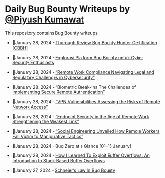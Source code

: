 # Daily Bug Bounty Writeups by [@Piyush Kumawat](https://twitter.com/piyush_supiy) 
This repository contains Bug Bounty writeups

<!-- BLOG-POST-LIST:START -->
 - 💯January 28, 2024 - [Thorough Review Bug Bounty Hunter Certification [CBBH]](https://medium.com/@ozomarzu/thorough-review-bug-bounty-hunter-certification-cbbh-f39765da27bc?source=rss------bug_bounty-5) 

 - 💯January 28, 2024 - [Explorasi Platform Bug Bounty untuk Cyber Security Enthusiasts](https://medium.com/@faisalhanafi112/explorasi-platform-bug-bounty-untuk-cyber-security-enthusiasts-5d3bde391f69?source=rss------bug_bounty-5) 

 - 💯January 28, 2024 - [“Remote Work Compliance Navigating Legal and Regulatory Challenges in Cybersecurity”](https://medium.com/@Land2Cyber/remote-work-compliance-navigating-legal-and-regulatory-challenges-in-cybersecurity-139ad75aa47e?source=rss------bug_bounty-5) 

 - 💯January 28, 2024 - [“Biometric Break-Ins The Challenges of Implementing Secure Remote Authentication”](https://medium.com/@Land2Cyber/biometric-break-ins-the-challenges-of-implementing-secure-remote-authentication-4cbe39261059?source=rss------bug_bounty-5) 

 - 💯January 28, 2024 - [“VPN Vulnerabilities Assessing the Risks of Remote Network Access”](https://medium.com/@Land2Cyber/vpn-vulnerabilities-assessing-the-risks-of-remote-network-access-c403cbdfaa5c?source=rss------bug_bounty-5) 

 - 💯January 28, 2024 - [“Endpoint Security in the Age of Remote Work Strengthening the Weakest Link”](https://medium.com/@Land2Cyber/endpoint-security-in-the-age-of-remote-work-strengthening-the-weakest-link-1b3c8582cb2b?source=rss------bug_bounty-5) 

 - 💯January 28, 2024 - [“Social Engineering Unveiled How Remote Workers Fall Victim to Manipulative Tactics”](https://medium.com/@Land2Cyber/social-engineering-unveiled-how-remote-workers-fall-victim-to-manipulative-tactics-adc75fb4f5b1?source=rss------bug_bounty-5) 

 - 💯January 28, 2024 - [Bug Zero at a Glance [01–15 January]](https://blog.bugzero.io/bug-zero-at-a-glance-01-15-january-70f2e0b58c59?source=rss------bug_bounty-5) 

 - 💯January 28, 2024 - [How I Learned To Exploit Buffer Overflows: An Introduction to Stack-Based Buffer Overflows](https://medium.com/@shcyber/how-i-learned-to-exploit-buffer-overflows-an-introduction-to-stack-based-buffer-overflows-5b27e339a1a6?source=rss------bug_bounty-5) 

 - 💯January 27, 2024 - [Schneier’s Law In Bug Bounty](https://wallotry.medium.com/schneiers-law-in-bug-bounty-df04bebfdf2f?source=rss------bug_bounty-5) 
<!-- BLOG-POST-LIST:END -->
